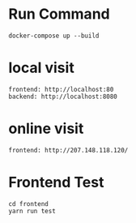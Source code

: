 # Run Command

```
docker-compose up --build
```

# local visit

```
frontend: http://localhost:80
backend: http://localhost:8080
```

# online visit

```
frontend: http://207.148.118.120/
```


# Frontend Test

```
cd frontend
yarn run test
```
